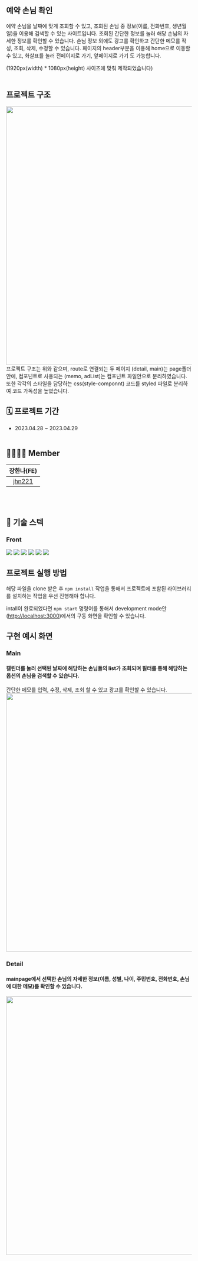 ## 예약 손님 확인

예약 손님을 날짜에 맞게 조회할 수 있고, 조회된 손님 중 정보(이름, 전화번호, 생년월일)을 이용해 검색할 수 있는 사이트입니다.
조회된 간단한 정보를 눌러 해당 손님의 자세한 정보를 확인할 수 있습니다.
손님 정보 외에도 광고를 확인하고 간단한 메모를 작성, 조회, 삭제, 수정할 수 있습니다.
페이지의 header부분을 이용해 home으로 이동할 수 있고, 화살표를 눌러 전페이지로 가기, 앞페이지로 가기 도 가능합니다.

(1920px(width) * 1080px(height) 사이즈에 맞춰 제작되었습니다)
</br></br>

## 프로젝트 구조

<img src = https://user-images.githubusercontent.com/98151533/235186534-424a0ef8-c3cd-4d31-9a0b-0226e7eedcca.png width = "700">
 프로젝트 구조는 위와 같으며, route로 연결되는 두 페이지 (detail, main)는 page폴더 안에, 컴포넌트로 사용되는 (memo, adList)는 컴포넌트 파일안으로 분리하였습니다.
 또한 각각의 스타일을 담당하는 css(style-componnt) 코드를 styled 파일로 분리하여 코드 가독성을 높였습니다.
 

## 🗓️ 프로젝트 기간
- 2023.04.28 ~ 2023.04.29
</br></br>

## 👨‍👩‍👧‍👦 Member

| 장한나(FE) |
|       :-: |
| [jhn221](https://github.com/jhn221) |
</br></br>

## :low_brightness: 기술 스텍

### Front

<img src="https://img.shields.io/badge/react-61DAFB?style=for-the-badge&logo=react&logoColor=black"> <img src="https://img.shields.io/badge/styledcomponents-DB7093?style=for-the-badge&logo=styledcomponents&logoColor=black"> <img src="https://img.shields.io/badge/React_Router-CA4245?style=for-the-badge&logo=React_Router&logoColor=white"/> <img src="https://img.shields.io/badge/Axios-181717?style=for-the-badge&logo=Axios&logoColor=white"> <img src="https://img.shields.io/badge/html5-E34F26?style=for-the-badge&logo=html5&logoColor=white"> <img src="https://img.shields.io/badge/TypeScript-FFC000?style=for-the-badge&logo=typeScript&logoColor=black"/> 


## 프로젝트 실행 방법
해당 파일을 clone 받은 후 ```npm install``` 작업을 통해서 프로젝트에 포함된 라이브러리를 설치하는 작업을 우선 진행해야 합니다.

intall이 완료되었다면 ```npm start``` 명령어를 통해서 development mode안([http://localhost:3000](http://localhost:3000))에서의 구동 화면을 확인할 수 있습니다.

## 구현 예시 화면

### Main
#### 캘린더를 눌러 선택된 날짜에 해당하는 손님들의 list가 조회되며 필터를 통해 해당하는 옵션의 손님을 검색할 수 있습니다.
간단한 메모를 입력, 수정, 삭제, 조회 할 수 있고 광고를 확인할 수 있습니다.
<img src = https://user-images.githubusercontent.com/98151533/235188588-fed88581-bdeb-4921-bde6-b15842442daa.png width = "700">

### Detail
#### mainpage에서 선택한 손님의 자세한 정보(이름, 성별, 나이, 주민번호, 전화번호, 손님에 대한 메모)를 확인할 수 있습니다.
<img src = https://user-images.githubusercontent.com/98151533/235190767-56b7d4db-6ce4-4556-b4f6-7c70176e0d9e.png width = "700">

